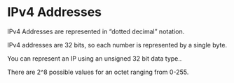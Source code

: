 # IPv4 Addresses

IPv4 Addresses are represented in “dotted decimal” notation.



IPv4 addresses are 32 bits, so each number is represented by a single byte.



 You can represent an IP using an unsigned 32 bit data type..



There are 2^8 possible values for an octet ranging from 0-255.

